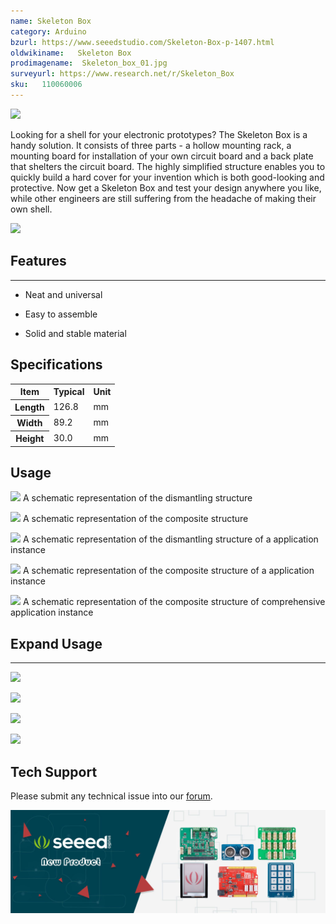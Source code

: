 ```yaml
---
name: Skeleton Box
category: Arduino
bzurl: https://www.seeedstudio.com/Skeleton-Box-p-1407.html
oldwikiname:   Skeleton Box
prodimagename:  Skeleton_box_01.jpg
surveyurl: https://www.research.net/r/Skeleton_Box
sku:   110060006
---
```

![](https://files.seeedstudio.com/wiki/Skeleton_Box/img/Skeleton_box_01.jpg)

Looking for a shell for your electronic prototypes? The Skeleton Box is a handy solution. It consists of three parts - a hollow mounting rack, a mounting board for installation of your own circuit board and a back plate that shelters the circuit board. The highly simplified structure enables you to quickly build a hard cover for your invention which is both good-looking and protective. Now get a Skeleton Box and test your design anywhere you like, while other engineers are still suffering from the headache of making their own shell.

[![](https://files.seeedstudio.com/wiki/Seeed-WiKi/docs/images/300px-Get_One_Now_Banner-ragular.png)](https://www.seeedstudio.com/Skeleton-Box-p-1407.html)

##  Features
---
*   Neat and universal

*   Easy to assemble

*   Solid and stable material

##  Specifications

<table  cellspacing="0" width="80%">
<tr>
<th scope="col"> Item
</th>
<th scope="col"> Typical
</th>
<th scope="col"> Unit
</th></tr>
<tr>
<th scope="row"> Length
</th>
<td> 126.8
</td>
<td> mm
</td></tr>
<tr>
<th scope="row"> Width
</th>
<td> 89.2
</td>
<td> mm
</td></tr>
<tr>
<th scope="row"> Height
</th>
<td> 30.0
</td>
<td> mm
</td></tr></table>

##   Usage

![](https://files.seeedstudio.com/wiki/Skeleton_Box/img/View_01.jpg)
A schematic representation of  the dismantling structure

![](https://files.seeedstudio.com/wiki/Skeleton_Box/img/View_3.jpg)
A schematic representation of  the composite structure

![](https://files.seeedstudio.com/wiki/Skeleton_Box/img/View_02.jpg)
A schematic representation of  the dismantling structure of a application instance

![](https://files.seeedstudio.com/wiki/Skeleton_Box/img/View_4.jpg)
A schematic representation of  the composite structure of a application instance


![](https://files.seeedstudio.com/wiki/Skeleton_Box/img/View_5.jpg)
A schematic representation of  the composite structure of comprehensive application instance



##  Expand Usage
---
![](https://files.seeedstudio.com/wiki/Skeleton_Box/img/Skeleton_Box_1.jpg)

![](https://files.seeedstudio.com/wiki/Skeleton_Box/img/Skeleton_Box_2.jpg)

![](https://files.seeedstudio.com/wiki/Skeleton_Box/img/Skeleton_Box_3.jpg)

![](https://files.seeedstudio.com/wiki/Skeleton_Box/img/Skeleton_Box_4.jpg)

## Tech Support
Please submit any technical issue into our [forum](http://forum.seeedstudio.com/). <br /><p style="text-align:center"><a href="https://www.seeedstudio.com/act-4.html?utm_source=wiki&utm_medium=wikibanner&utm_campaign=newproducts" target="_blank"><img src="https://github.com/SeeedDocument/Wiki_Banner/raw/master/new_product.jpg" /></a></p>